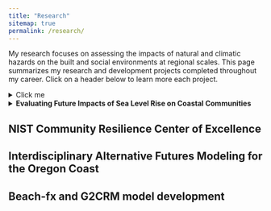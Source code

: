 ```yaml
---
title: "Research"
sitemap: true
permalink: /research/
---
```


My research focuses on assessing the impacts of natural and climatic hazards on the built and social environments at regional scales. This page summarizes my research and development projects completed throughout my career. Click on a header below to learn more each project. 


<!-- Hurricane Overland Hazards and the Built Environment
------
This work focuses on ___ 

 -->


<details>
  <summary>Click me</summary>
  
  ### Heading
  1. Foo
  2. Bar
     * Baz
     * Qux

  ### Some Javascript
  ```js
  function logSomething(something) {
    console.log('Something', something);
  }
  ```
</details>


<details>
<summary> <b>Evaluating Future Impacts of Sea Level Rise on Coastal Communities </b> </summary>

<i> Summary: </i> <br>
I completed this work as a part of my postdoc as a National Research Council Postdoctoral Fellow at the National Institute of Standards and Technology. The objective of this work was to develop decision-support tools <br><br>

<i> Nice Figure: </i> <br>

<br>

<i>Research products originating from this project</i>: <br>
Two manuscripts (<a href=https://doi.org/10.1016/j.ijdrr.2025.105649 >1</a>, <a href=https://doi.org/10.1016/j.ijdrr.2025.105742 >2</a>), one Jupyter notebook (<a href=https://zenodo.org/records/12573416 >1</a>), and one geospatial agent-based model (<a href=https://zenodo.org/records/15120769 >1</a>). <br>

<i> Funding</i>: <br>
Two years of salary plus travel assistance. <br>

</details>



NIST Community Resilience Center of Excellence 
------

Interdisciplinary Alternative Futures Modeling for the Oregon Coast 
------

Beach-fx and G2CRM model development 
------

